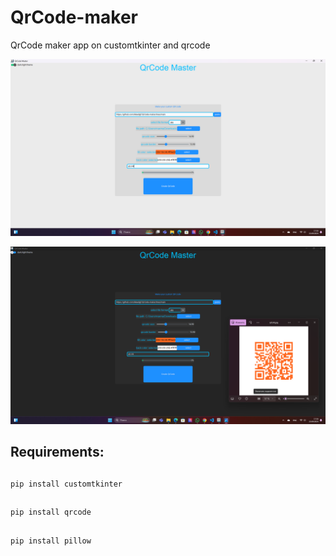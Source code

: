 # QrCode-maker
QrCode maker app on customtkinter and qrcode

![](screen1.png)

![](screen2.png)

<h2>Requirements:</h2>

##
    pip install customtkinter

##
    pip install qrcode

##
    pip install pillow
